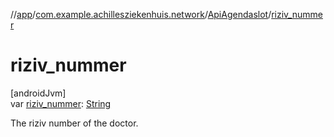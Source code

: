 //[app](../../../index.md)/[com.example.achillesziekenhuis.network](../index.md)/[ApiAgendaslot](index.md)/[riziv_nummer](riziv_nummer.md)

# riziv_nummer

[androidJvm]\
var [riziv_nummer](riziv_nummer.md): [String](https://kotlinlang.org/api/latest/jvm/stdlib/kotlin/-string/index.html)

The riziv number of the doctor.
